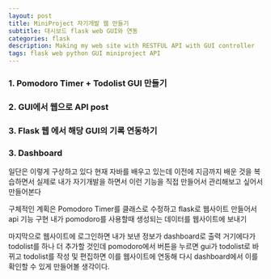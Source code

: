 ```yaml
---
layout: post
title: MiniProject 자기개발 웹 만들기
subtitle: 대시보드 flask web GUI와 연동
categories: flask
description: Making my web site with RESTFUL API with GUI controller
tags: flask web python GUI miniproject API
---
```


### 1. Pomodoro Timer + Todolist GUI 만들기

### 2. GUI에서 웹으로 API post

### 3. Flask 웹 에서 해당 GUI의 기록 연동하기

### 3. Dashboard

일단은 이렇게 구상하고 있다 현재 자바를 배우고 있는데 이전에 지금까지 배운 것을 복습하면서 실제로 내가 자기개발을 하면서 이런 기능을 직접 만들어서 관리해보고 싶어서 만들어본다

구체적인 계획은 Pomodoro Timer를 클래스로 수정하고
flask로 웹사이트 만들어서 api 기능 구현 내가 pomodoro를 사용할때 생성되는 데이터를 웹사이트에 보내기

마지막으로 웹사이트에 로그인하면 내가 보낸 정보가 dashboard로 출력
거기에다가 todolist를 하나 더 추가할 것인데 pomodoro에서 버튼을 누르면 gui가 todolist로 바뀌고 todolist를 작성 및 편집하면 이를 웹사이트에 연동해 다시 dashboard에서 이를 확인할 수 있게 만들어볼 생각이다.